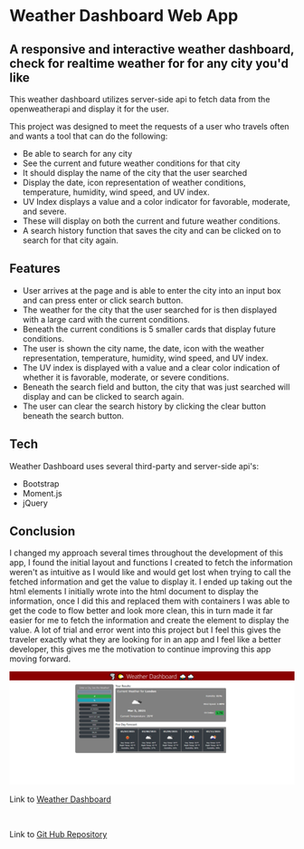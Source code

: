 # Weather Dashboard Web App

## A responsive and interactive weather dashboard, check for realtime weather for for any city you'd like

This weather dashboard utilizes server-side api to fetch data from the openweatherapi and display it for the user.

This project was designed to meet the requests of a user who travels often and wants a tool that can do the following:

- Be able to search for any city
- See the current and future weather conditions for that city
- It should display the name of the city that the user searched
- Display the date, icon representation of weather conditions, temperature, humidity, wind speed, and UV index.
- UV Index displays a value and a color indicator for favorable, moderate, and severe.
- These will display on both the current and future weather conditions.
- A search history function that saves the city and can be clicked on to search for that city again.

## Features

- User arrives at the page and is able to enter the city into an input box and can press enter or click search button.
- The weather for the city that the user searched for is then displayed with a large card with the current conditions.
- Beneath the current conditions is 5 smaller cards that display future conditions.
- The user is shown the city name, the date, icon with the weather representation, temperature, humidity, wind speed, and UV index.
- The UV index is displayed with a value and a clear color indication of whether it is favorable, moderate, or severe conditions.
- Beneath the search field and button, the city that was just searched will display and can be clicked to search again.
- The user can clear the search history by clicking the clear button beneath the search button.

## Tech

Weather Dashboard uses several third-party and server-side api's:

- Bootstrap
- Moment.js
- jQuery

## Conclusion

I changed my approach several times throughout the development of this app, I found the initial layout and functions I created to fetch the information weren't as intuitive as I would like and would get lost when trying to call the fetched information and get the value to display it. I ended up taking out the html elements I initially wrote into the html document to display the information, once I did this and replaced them with containers I was able to get the code to flow better and look more clean, this in turn made it far easier for me to fetch the information and create the element to display the value. A lot of trial and error went into this project but I feel this gives the traveler exactly what they are looking for in an app and I feel like a better developer, this gives me the motivation to continue improving this app moving forward.

 ![Weather Dashboard](https://github.com/rjhelm/weather-dashboard/blob/main/assets/imgs/weather.PNG)

 Link to [Weather Dashboard](https://rjhelm.github.io/weather-dashboard/)

 </br>

 Link to [Git Hub Repository](https://github.com/rjhelm/weather-dashboard)

